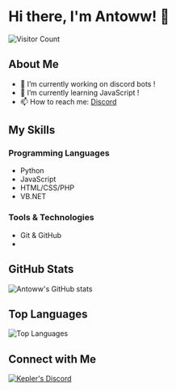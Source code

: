 # Hi there, I'm Antoww! 👋

![Visitor Count](https://visitor-badge.glitch.me/badge?page_id=Antoww.Antoww)

## About Me

- 🔭 I’m currently working on discord bots !
- 🌱 I’m currently learning JavaScript !
- 📫 How to reach me: [Discord]((https://discord.gg/GbavRtUwad))

## My Skills

### Programming Languages
- Python
- JavaScript
- HTML/CSS/PHP
- VB.NET

### Tools & Technologies
- Git & GitHub
- 
## GitHub Stats

![Antoww's GitHub stats](https://github-readme-stats.vercel.app/api?username=Antoww&show_icons=true&theme=radical)

## Top Languages

![Top Languages](https://github-readme-stats.vercel.app/api/top-langs/?username=Antoww&layout=compact&theme=radical)

## Connect with Me

[![Kepler's Discord](https://img.shields.io/badge/Discord_Join-blue)](https://discord.gg/GbavRtUwad)
